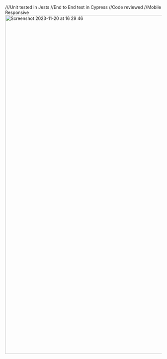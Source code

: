 ///Unit tested in Jests
//End to End test in Cypress
//Code reviewed
//Mobile Responsive
<img width="1087" alt="Screenshot 2023-11-20 at 16 29 46" src="https://github.com/kylecalbert/Tip-Calculator/assets/20683951/625aaddb-a37a-4966-bfe3-c34162c26e73">
